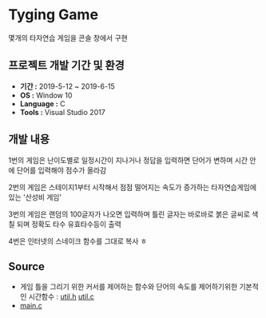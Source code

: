 ﻿# Tyging Game 
몇개의 타자연습 게임을 콘솔 창에서 구현

## 프로젝트 개발 기간 및 환경
* **기간 :** 2019-5-12 ~ 2019-6-15
* **OS :** Window 10
* **Language :** C
* **Tools :** Visual Studio 2017

## 개발 내용
1번의 게임은 난이도별로 일정시간이 지나거나 정답을 입력하면 단어가 변하며 시간 안에 단어를 입력해야 점수가 올라감

2번의 게임은 스테이지1부터 시작해서 점점 떨어지는 속도가 증가하는 타자연습게임에 있는 '산성비 게임'

3번의 게임은 랜덤의 100글자가 나오면 입력하며 틀린 글자는 바로바로  붉은 글씨로 색칠 되며 정확도 타수 유효타수등이 출력

4번은 인터넷의 스네이크 함수를 그대로 복사 ㅎ

## Source
* 게임 틀을 그리기 위한 커서를 제어하는 함수와 단어의 속도를 제어하기위한 기본적인 시간함수 : [util.h](https://github.com/parkseulkee/typing_game/blob/master/util.h) [util.c](https://github.com/parkseulkee/typing_game/blob/master/util.c)
* [main.c](https://github.com/parkseulkee/typing_game/blob/master/main.c)

 
